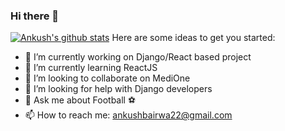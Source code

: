 ### Hi there 👋


[![Ankush's github stats](https://github-readme-stats.vercel.app/api?username=Ankush22Bairwa)](https://github.com/anuraghazra/github-readme-stats)
Here are some ideas to get you started:

- 🔭 I’m currently working on Django/React based project
- 🌱 I’m currently learning ReactJS
- 👯 I’m looking to collaborate on MediOne
- 🤔 I’m looking for help with Django developers
- 💬 Ask me about Football ⚽
- 📫 How to reach me: ankushbairwa22@gmail.com


